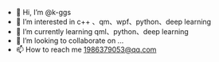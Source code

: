 - 👋 Hi, I’m @k-ggs
- 👀 I’m interested in c++ 、qm、wpf、python、deep learning
- 🌱 I’m currently learning qml、python、deep learning
- 💞️ I’m looking to collaborate on ...
- 📫 How to reach me 1986379053@qq.com

<!---
k-ggs/k-ggs is a ✨ special ✨ repository because its `README.md` (this file) appears on your GitHub profile.
You can click the Preview link to take a look at your changes.
--->
